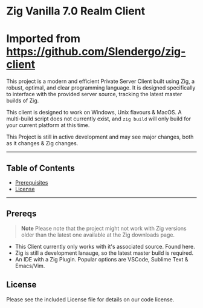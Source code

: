 # Zig Vanilla 7.0 Realm Client 

# Imported from https://github.com/Slendergo/zig-client

This project is a modern and efficient Private Server Client built using Zig, a robust, optimal, and clear programming language. It is designed specifically to interface with the provided server source, tracking the latest master builds of Zig.

This client is designed to work on Windows, Unix flavours & MacOS. A multi-build script does not currently exist, and `zig build` will only build for your current platform at this time.

This Project is still in active development and may see major changes, both as it changes & Zig changes.

---

## Table of Contents
-  [Prerequisites](#prereqs)
-  [License](#license)

---

## Prereqs

> **Note** Please note that the project might not work with Zig versions older than the latest one available at the Zig downloads page. 

* This Client currently only works with it's associated source. Found here.
* Zig is still a development lanauge, so the latest master build is required.
* An IDE with a Zig Plugin. Popular options are VSCode, Sublime Text & Emacs/Vim.


## License
Please see the included License file for details on our code license.

